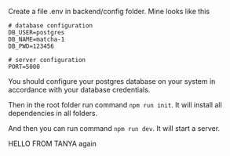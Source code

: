 Create a file .env in backend/config folder.
Mine looks like this

```
# database configuration
DB_USER=postgres
DB_NAME=matcha-1
DB_PWD=123456

# server configuration
PORT=5000
```

You should configure your postgres database on your system in accordance with your database credentials.

Then in the root folder run command `npm run init`. It will install all dependencies in all folders.

And then you can run command `npm run dev`. It will start a server.

HELLO FROM TANYA again